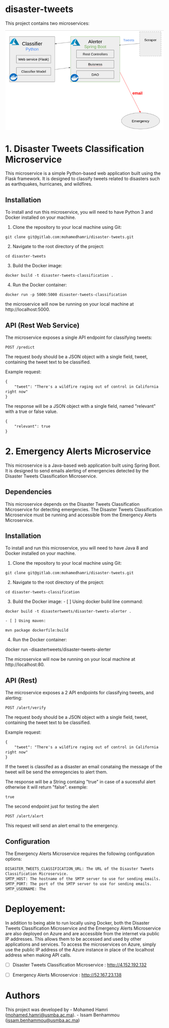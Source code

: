 # disaster-tweets
This project contains two microservices:

![Architecture Schema](./schema.png)

# 1. Disaster Tweets Classification Microservice

This microservice is a simple Python-based web application built using the Flask framework. It is designed to classify tweets related to disasters such as earthquakes, hurricanes, and wildfires.

## Installation

To install and run this microservice, you will need to have Python 3 and Docker installed on your machine.

1.  Clone the repository to your local machine using Git:

```
git clone git@gitlab.com:mohamedhamri/disaster-tweets.git

```

2.  Navigate to the root directory of the project:

```
cd disaster-tweets

```

3.  Build the Docker image:

```
docker build -t disaster-tweets-classification .

```


4.  Run the Docker container:

```
docker run -p 5000:5000 disaster-tweets-classification

```
the microservice will now be running on your local machine at http://localhost:5000.

## API (Rest Web Service)

The microservice exposes a single API endpoint for classifying tweets:

```
POST /predict
```

The request body should be a JSON object with a single field, tweet, containing the tweet text to be classified.

Example request:

```
{
    "tweet": "There's a wildfire raging out of control in California right now"
}
```

The response will be a JSON object with a single field, named "relevant" with a true or false value.
```
{
    "relevant": true
}
```

# 2. Emergency Alerts Microservice

This microservice is a Java-based web application built using Spring Boot. It is designed to send emails alerting of emergencies detected by the Disaster Tweets Classification Microservice.

## Dependencies

This microservice depends on the Disaster Tweets Classification Microservice for detecting emergencies. The Disaster Tweets Classification Microservice must be running and accessible from the Emergency Alerts Microservice.

## Installation

To install and run this microservice, you will need to have Java 8 and Docker installed on your machine.

1.    Clone the repository to your local machine using Git:
```
git clone git@gitlab.com:mohamedhamri/disaster-tweets.git

```

2.   Navigate to the root directory of the project:
```
cd disaster-tweets-classification
```

3.    Build the Docker image:
    - [ ] Using docker build line command:
```
docker build -t disastertweets/disaster-tweets-alerter .
```

    - [ ] Using maven:
```
mvn package dockerfile:build

```

4.    Run the Docker container:

docker run -disastertweets/disaster-tweets-alerter

The microservice will now be running on your local machine at http://localhost:80.


## API (Rest)

The microservice exposes a 2 API endpoints for classifying tweets, and alerting:

```
POST /alert/verify
```

The request body should be a JSON object with a single field, tweet, containing the tweet text to be classified.

Example request:

```
{
    "tweet": "There's a wildfire raging out of control in California right now"
}
```
If the tweet is classifed as a disaster an email conataing the message of the tweet will be send the emregencies to alert them.

The response will be a String containg "true" in case of a sucessful alert otherwise it will return "false".
exemple:
```
true
```

The second endpoint just for testing the alert
```
POST /alert/alert
```
This request will send an alert email to the emergency.

## Configuration

The Emergency Alerts Microservice requires the following configuration options:

    DISASTER_TWEETS_CLASSIFICATION_URL: The URL of the Disaster Tweets Classification Microservice.
    SMTP_HOST: The hostname of the SMTP server to use for sending emails.
    SMTP_PORT: The port of the SMTP server to use for sending emails.
    SMTP_USERNAME: The

# Deployement:

In addition to being able to run locally using Docker, both the Disaster Tweets Classification Microservice and the Emergency Alerts Microservice are also deployed on Azure and are accessible from the internet via public IP addresses. This allows them to be accessed and used by other applications and services. To access the microservices on Azure, simply use the public IP address of the Azure instance in place of the localhost address when making API calls.

- [ ] Disaster Tweets Classification Microservice : http://4.152.192.132

- [ ] Emergency Alerts Microservice : http://52.167.23.138

# Authors

This project was developed by 
    - Mohamed Hamri (mohamed.hamri@usmba.ac.ma).
    - Issam Benhammou (issam.benhammou@usmba.ac.ma)